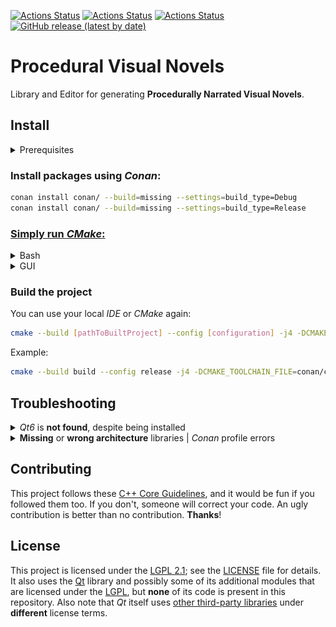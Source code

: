 [![Actions Status](https://github.com/lighttab2/procedural-visual-novel/workflows/macOS/badge.svg)](https://github.com/lighttab2/procedural-visual-novel/actions/workflows/macos.yml)
[![Actions Status](https://github.com/lighttab2/procedural-visual-novel/workflows/Windows/badge.svg)](https://github.com/lighttab2/procedural-visual-novel/actions/workflows/windows.yml)
[![Actions Status](https://github.com/lighttab2/procedural-visual-novel/workflows/Ubuntu/badge.svg)](https://github.com/lighttab2/procedural-visual-novel/actions/workflows/ubuntu.yml)
[![GitHub release (latest by date)](https://img.shields.io/github/v/release/lighttab2/procedural-visual-novel)](https://github.com/lighttab2/procedural-visual-novel/releases)

# Procedural Visual Novels
<!--
(Project logo)

(Cool PNGs to attract people)

(Project usage example GIFs)
-->

Library and Editor for generating **Procedurally Narrated Visual Novels**.


## Install

<details><summary>Prerequisites</summary>

* **[CMake v3.21+](https://cmake.org/)**

* **[Python 3](https://www.python.org/)**
    * **Conan** &ndash; `pip install conan`

* **[Qt 6](https://www.qt.io/)**

* **C++ compiler that can compile Qt6** &ndash; needs to support the **C++17** standard. Lists of viable compilers:
    * [Linux](https://doc.qt.io/qt-6/linux.html)
    * [Windows](https://doc.qt.io/qt-6/windows.html)
    * [macOS](https://doc.qt.io/qt-6/macos.html)

<hr>
</details>

### Install packages using *Conan*:

```bash
conan install conan/ --build=missing --settings=build_type=Debug
conan install conan/ --build=missing --settings=build_type=Release
```

### [Simply run *CMake*:](https://cmake.org/runningcmake/)

<details><summary>Bash</summary>

```bash
cmake . -G [generator] -T [toolset] --build [PathToBuiltProject]
```

Example:

```bash
cmake . -G "Visual Studio 16 2019" -T v143 -Bbuild
```

<hr>
</details>

<details><summary>GUI</summary>

The procedure is the standard one, but there are three things to be way of.

You need to provide **architecture** and **toolkit**. If you leave them blank, project **generation** will likely fail. Also select option to specify the **toolchain file**:

<p align="center">
<img src="pages/cmake2.png" alt="CMake settings screenshot" width="55%"/>
</p>

If you did not tinker with *Conan*, the **toolchain file** should be found at `conan/conan_toolchain.cmake`. 

<p align="center">
<img src="pages/cmake3.png" alt="CMake settings screenshot" width="35%"/>
</p>

<hr>
</details>

### Build the project

You can use your local *IDE* or *CMake* again:

```bash
cmake --build [pathToBuiltProject] --config [configuration] -j4 -DCMAKE_TOOLCHAIN_FILE=[pathToConanToolchainFile]
```

Example:

```bash
cmake --build build --config release -j4 -DCMAKE_TOOLCHAIN_FILE=conan/conan_toolchain.cmake
```
<!--
## Features
[List of features]
-->

## Troubleshooting
<details><summary><i>Qt6</i> is <b>not found</b>, despite being installed</summary>

Ensure that these **environment variables** are set properly:

* **Qt6_DIR** - `[path_to_Qt]/[version]/[compiler]/lib/cmake/Qt6`<br/>Example: `C:/Qt/6.5.1/msvc2019_64/lib/cmake/Qt6`

* **Qt6GuiTools_DIR** - `[path_to_Qt]/[version]/[compiler]/lib/cmake/Qt6GuiTools`<br/>Example: `/usr/lib/x86_64-linux-gnu/6.5.1/clang_64/lib/cmake/Qt6GuiTools`

* **Qt6CoreTools_DIR** - `[path_to_Qt]/[version]/[compiler]/lib/cmake/Qt6CoreTools`<br/>Example: `D:/Qt/6.3/msvc2019_64/lib/cmake/Qt6CoreTools`

<hr>
</details>

<details><summary><b>Missing</b> or <b>wrong architecture</b> libraries | <i>Conan</i> profile errors</summary>

Ensure `conan/conanfile.txt` has listed all the needed libraries under `[requires]` section.
Run:

```bash
conan install conan/ --build=missing --settings=build_type=Debug
conan install conan/ --build=missing --settings=build_type=Release
```

In case of a **wrong architecture** of the libraries and other possible **profile errors**, read: [https://docs.conan.io/2.0/reference/config_files/profiles.html](https://docs.conan.io/2.0/reference/config_files/profiles.html)<br/>
If you don't have a profile, create one:

```bash
conan profile detect
```

or:
```bash
conan profile new default --detect
```

<hr>
</details>

## Contributing

This project follows these [C++ Core Guidelines](https://isocpp.github.io/CppCoreGuidelines/CppCoreGuidelines), and it would be fun if you followed them too. If you don't, someone will correct your code. An ugly contribution is better than no contribution. **Thanks**!

## License

This project is licensed under the [LGPL 2.1](https://www.gnu.org/licenses/old-licenses/lgpl-2.1.en.html#SEC1); see the
[LICENSE](LICENSE) file for details.
It also uses the [Qt](https://www.qt.io/) library and possibly some of its additional modules that are licensed under the [LGPL](https://www.gnu.org/licenses/lgpl-3.0.en.html), but **none** of its code is present in this repository. Also note that *Qt* itself uses [other third-party libraries](https://doc.qt.io/qt-6/licenses-used-in-qt.html) under **different** license terms.
